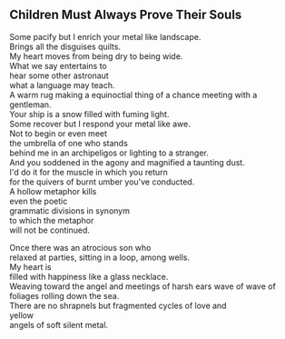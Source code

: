 Children Must Always Prove Their Souls
--------------------------------------
Some pacify but I enrich your metal like landscape.  
Brings all the disguises quilts.  
My heart moves from being dry to being wide.  
What we say entertains to  
hear some other astronaut  
what a language may teach.  
A warm rug making a equinoctial thing of a chance meeting with a gentleman.  
Your ship is a snow filled with fuming light.  
Some recover but I respond your metal like awe.  
Not to begin or even meet  
the umbrella of one who stands  
behind me in an archipeligos or lighting to a stranger.  
And you soddened in the agony and magnified a taunting dust.  
I'd do it for the muscle in which you return  
for the quivers of burnt umber you've conducted.  
A hollow metaphor kills  
even the poetic  
grammatic divisions in synonym  
to which the metaphor  
will not be continued.  
  
Once there was an atrocious son who  
relaxed at parties, sitting in a loop, among wells.  
My heart is  
filled with happiness like a glass necklace.  
Weaving toward the angel and meetings of harsh ears wave of wave of foliages rolling down the sea.  
There are no shrapnels but fragmented cycles of love and  
yellow  
angels of soft silent metal.  
